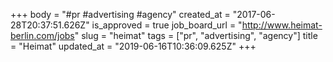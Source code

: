 +++
body = "#pr #advertising #agency"
created_at = "2017-06-28T20:37:51.626Z"
is_approved = true
job_board_url = "http://www.heimat-berlin.com/jobs"
slug = "heimat"
tags = ["pr", "advertising", "agency"]
title = "Heimat"
updated_at = "2019-06-16T10:36:09.625Z"
+++
